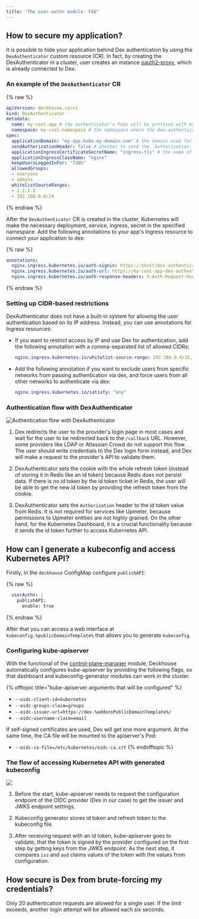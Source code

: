 ```yaml
---
title: "The user-authn module: FAQ"
---
```


## How to secure my application?

It is possible to hide your application behind Dex authentication by using the `DexAuthenticator` custom resource (CR).
In fact, by creating the DexAuthenticator in a cluster, user creates an instance [oauth2-proxy](https://github.com/pusher/oauth2_proxy), which is already connected to Dex.

### An example of the `DexAuthenticator` CR

{% raw %}

```yaml
apiVersion: deckhouse.io/v1
kind: DexAuthenticator
metadata:
  name: my-cool-app # the authenticator's Pods will be prefixed with my-cool-app
  namespace: my-cool-namespace # the namespace where the dex-authenticator will be deployed
spec:
  applicationDomain: "my-app.kube.my-domain.com" # the domain used for your app
  sendAuthorizationHeader: false # whether to send the `Authorization: Bearer` header to the application (comes in handy with auth_request in nginx)
  applicationIngressCertificateSecretName: "ingress-tls" # the name of the secret with the tls certificate
  applicationIngressClassName: "nginx"
  keepUsersLoggedInFor: "720h"
  allowedGroups:
  - everyone
  - admins
  whitelistSourceRanges:
  - 1.1.1.1
  - 192.168.0.0/24
```

{% endraw %}

After the `DexAuthenticator` CR is created in the cluster, Kubernetes will make the necessary deployment, service, ingress, secret in the specified namespace.
Add the following annotations to your app's Ingress resource to connect your application to dex:

{% raw %}

```yaml
annotations:
  nginx.ingress.kubernetes.io/auth-signin: https://$host/dex-authenticator/sign_in
  nginx.ingress.kubernetes.io/auth-url: https://my-cool-app-dex-authenticator.my-cool-namespace.svc.{{ cluster domain, e.g., | cluster.local }}/dex-authenticator/auth
  nginx.ingress.kubernetes.io/auth-response-headers: X-Auth-Request-User,X-Auth-Request-Email,Authorization
```

{% endraw %}

### Setting up CIDR-based restrictions

DexAuthenticator does not have a built-in system for allowing the user authentication based on its IP address. Instead, you can use annotations for Ingress resources:

* If you want to restrict access by IP and use Dex for authentication, add the following annotation with a comma-separated list of allowed CIDRs:

  ```yaml
  nginx.ingress.kubernetes.io/whitelist-source-range: 192.168.0.0/32,1.1.1.1`
  ```

* Add the following annotation if you want to exclude users from specific networks from passing authentication via dex, and force users from all other networks to authenticate via dex:

  ```yaml
  nginx.ingress.kubernetes.io/satisfy: "any"
  ```

### Authentication flow with DexAuthenticator

![Authentication flow with DexAuthenticator](../../images/150-user-authn/dex_login.svg)

1. Dex redirects the user to the provider's login page in most cases and wait for the user to be redirected back to the `/callback` URL. However, some providers like LDAP or Atlassian Crowd do not support this flow. The user should write credentials to the Dex login form instead, and Dex will make a request to the provider's API to validate them.

2. DexAuthenticator sets the cookie with the whole refresh token (instead of storing it in Redis like an id token) because Redis does not persist data.
If there is no id token by the id token ticket in Redis, the user will be able to get the new id token by providing the refresh token from the cookie.

3. DexAuthenticator sets the `Authorization` header to the id token value from Redis. It is not required for services like Upmeter, because permissions to Upmeter entities are not highly grained.
On the other hand, for the Kubernetes Dashboard, it is a crucial functionality because it sends the id token further to access Kubernetes API.

## How can I generate a kubeconfig and access Kubernetes API?

Firstly, in the `deckhouse` ConfigMap configure `publishAPI`:

{% raw %}

```yaml
  userAuthn: |
    publishAPI:
      enable: true
```

{% endraw %}

After that you can access a web interface at `kubeconfig.%publicDomainTemplate%` that allows you to generate `kubeconfig`.

### Configuring kube-apiserver

With the functional of the [control-plane-manager](../../modules/040-control-plane-manager/) module, Deckhouse automatically configures kube-apiserver by providing the following flags, so that dashboard and kubeconfig-generator modules can work in the cluster.

{% offtopic title="kube-apiserver arguments that will be configured" %}

* `--oidc-client-id=kubernetes`
* `--oidc-groups-claim=groups`
* `--oidc-issuer-url=https://dex.%addonsPublicDomainTemplate%/`
* `--oidc-username-claim=email`

If self-signed certificates are used, Dex will get one more argument. At the same time, the CA file will be mounted to the apiserver's Pod:

* `--oidc-ca-file=/etc/kubernetes/oidc-ca.crt`
  {% endofftopic %}
  
### The flow of accessing Kubernetes API with generated kubeconfig

<img src="../../images/150-user-authn/kubeconfig_dex.svg">

1. Before the start, kube-apiserver needs to request the configuration endpoint of the OIDC provider (Dex in our case) to get the issuer and JWKS endpoint settings.

2. Kubeconfig generator stores id token and refresh token to the kubeconfig file.

3. After receiving request with an id token, kube-apiserver goes to validate, that the token is signed by the provider configured on the first step by getting keys from the JWKS endpoint. As the next step, it compares `iss` and `aud` claims values of the token with the values from configuration.

## How secure is Dex from brute-forcing my credentials?

Only 20 authentication requests are allowed for a single user. If the limit exceeds, another login attempt will be allowed each six seconds.

